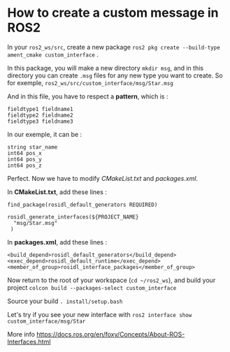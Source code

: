 # How to create a custom message in ROS2

In your ```ros2_ws/src```, create a new package
```ros2 pkg create --build-type ament_cmake custom_interface``` .

In this package, you will make a new directory ```mkdir msg```, and in this directory you can create ```.msg``` files for any new type you want to create.
So for exemple, ```ros2_ws/src/custom_interface/msg/Star.msg```

And in this file, you have to respect a **pattern**, which is :
```
fieldtype1 fieldname1
fieldtype2 fieldname2
fieldtype3 fieldname3
```
In our exemple, it can be :
```
string star_name
int64 pos_x
int64 pos_y
int64 pos_z
```

Perfect. Now we have to modify *CMakeList.txt* and *packages.xml*.

In **CMakeList.txt**, add these lines :
```
find_package(rosidl_default_generators REQUIRED)

rosidl_generate_interfaces(${PROJECT_NAME}
  "msg/Star.msg"
 )
 ```
 
 In **packages.xml**, add these lines :
 ```
<build_depend>rosidl_default_generators</build_depend>
<exec_depend>rosidl_default_runtime</exec_depend>
<member_of_group>rosidl_interface_packages</member_of_group>
```

Now return to the root of your workspace (```cd ~/ros2_ws```), and build your project
```colcon build --packages-select custom_interface```

Source your build ```. install/setup.bash```

Let's try if you see your new interface with ```ros2 interface show custom_interface/msg/Star```


More info https://docs.ros.org/en/foxy/Concepts/About-ROS-Interfaces.html
